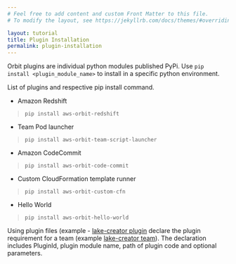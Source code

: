 ```yaml
---
# Feel free to add content and custom Front Matter to this file.
# To modify the layout, see https://jekyllrb.com/docs/themes/#overriding-theme-defaults

layout: tutorial
title: Plugin Installation
permalink: plugin-installation
---
```


Orbit plugins are individual python modules published PyPi. Use `pip install <plugin_module_name>` to install in a specific python environment.

List of plugins and respective pip install command.

* Amazon Redshift
> `pip install aws-orbit-redshift`
* Team Pod launcher
> `pip install aws-orbit-team-script-launcher`
* Amazon CodeCommit
> `pip install aws-orbit-code-commit`
* Custom CloudFormation template runner
> `pip install aws-orbit-custom-cfn`
* Hello World
> `pip install aws-orbit-hello-world`



Using plugin files (example - [lake-creator plugin](https://github.com/awslabs/aws-orbit-workbench/blob/main/samples/manifests/demo/lake-creator-plugins.yaml) declare the plugin requirement for a team (example [lake-creator team](https://github.com/awslabs/aws-orbit-workbench/blob/main/samples/manifests/demo/manifest.yaml#L41)). The declaration includes PluginId, plugin module name, path of plugin code and optional parameters.
